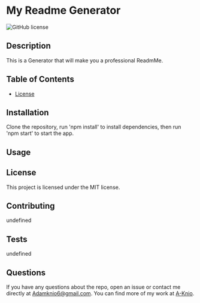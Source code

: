 # My Readme Generator

![GitHub license](https://img.shields.io/badge/license-MIT-blue.svg)

## Description

This is a Generator that will make you a professional ReadmMe.

## Table of Contents

- [License](#license)

## Installation

Clone the repository, run 'npm install' to install dependencies, then run 'npm start' to start the app.

## Usage



## License

This project is licensed under the MIT license.

## Contributing

undefined

## Tests

undefined

## Questions

If you have any questions about the repo, open an issue or contact me directly at Adamknio6@gmail.com. You can find more of my work at [A-Knio](https://github.com/A-Knio/).
